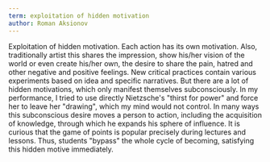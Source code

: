 ```yaml
---
term: exploitation of hidden motivation
author: Roman Aksionov
---
```

Exploitation of hidden motivation. Each action has its own motivation. Also, traditionally artist this shares the impression, show his/her vision of the world or even create his/her own, the desire to share the pain, hatred and other negative and positive feelings. New critical practices contain various experiments based on idea and specific narratives. But there are a lot of hidden motivations, which only manifest themselves subconsciously. In my performance, I tried to use directly Nietzsche's "thirst for power" and force her to leave her "drawing", which my mind would not control. In many ways this subconscious desire moves a person to action, including the acquisition of knowledge, through which he expands his sphere of influence. It is curious that the game of points is popular precisely during lectures and lessons. Thus, students "bypass" the whole cycle of becoming, satisfying this hidden motive immediately. 
